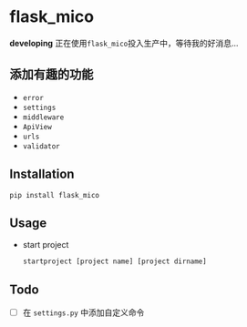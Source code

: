 # flask_mico

**developing** 正在使用`flask_mico`投入生产中，等待我的好消息...

## 添加有趣的功能

- `error`
- `settings`
- `middleware`
- `ApiView`
- `urls`
- `validator`

## Installation

`pip install flask_mico`

## Usage

- start project

  `startproject [project name] [project dirname]`

## Todo

- [ ] 在 `settings.py` 中添加自定义命令
